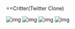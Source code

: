 ==Critter(Twitter Clone)

![img](landingpage.png)
![img](explore.png)
![img](home.png)
![img](profile.png)
